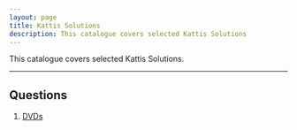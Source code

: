 ```yaml
---
layout: page
title: Kattis Solutions
description: This catalogue covers selected Kattis Solutions
---
```


This catalogue covers selected Kattis Solutions.

---

## Questions
  1. [DVDs](0000000000)

